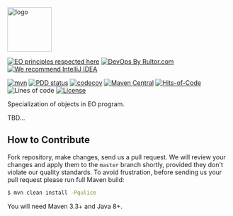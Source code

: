 <img alt="logo" src="https://www.objectionary.com/cactus.svg" height="100px" />

[![EO principles respected here](https://www.elegantobjects.org/badge.svg)](https://www.elegantobjects.org)
[![DevOps By Rultor.com](http://www.rultor.com/b/objectionary/speco)](http://www.rultor.com/p/objectionary/speco)
[![We recommend IntelliJ IDEA](https://www.elegantobjects.org/intellij-idea.svg)](https://www.jetbrains.com/idea/)

[![mvn](https://github.com/objectionary/speco/actions/workflows/mvn.yml/badge.svg?branch=master)](https://github.com/objectionary/speco/actions/workflows/mvn.yml)
[![PDD status](http://www.0pdd.com/svg?name=objectionary/speco)](http://www.0pdd.com/p?name=objectionary/speco)
[![codecov](https://codecov.io/gh/objectionary/speco/branch/master/graph/badge.svg)](https://codecov.io/gh/objectionary/speco)
[![Maven Central](https://img.shields.io/maven-central/v/org.eolang/speco.svg)](https://maven-badges.herokuapp.com/maven-central/org.eolang/speco)
[![Hits-of-Code](https://hitsofcode.com/github/objectionary/speco)](https://hitsofcode.com/view/github/objectionary/speco)
![Lines of code](https://img.shields.io/tokei/lines/github/objectionary/speco)
[![License](https://img.shields.io/badge/license-MIT-green.svg)](https://github.com/objectionary/speco/blob/master/LICENSE.txt)

Specialization of objects in EO program.

TBD...

## How to Contribute

Fork repository, make changes, send us a pull request.
We will review your changes and apply them to the `master` branch shortly,
provided they don't violate our quality standards. To avoid frustration,
before sending us your pull request please run full Maven build:

```bash
$ mvn clean install -Pqulice
```

You will need Maven 3.3+ and Java 8+.

